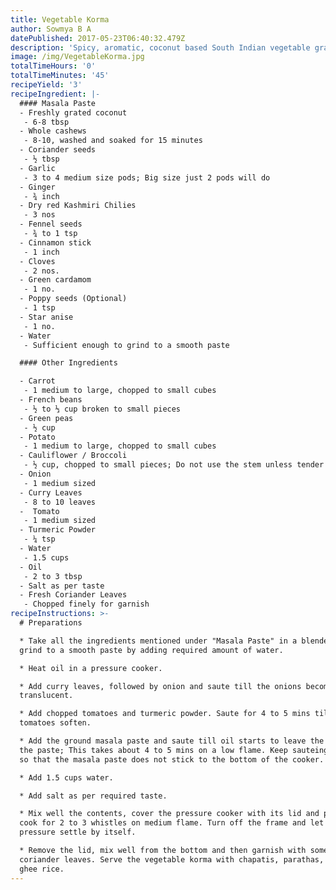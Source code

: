 ```yaml
---
title: Vegetable Korma
author: Sowmya B A
datePublished: 2017-05-23T06:40:32.479Z
description: 'Spicy, aromatic, coconut based South Indian vegetable gravy.'
image: /img/VegetableKorma.jpg
totalTimeHours: '0'
totalTimeMinutes: '45'
recipeYield: '3'
recipeIngredient: |-
  #### Masala Paste
  - Freshly grated coconut
   - 6-8 tbsp
  - Whole cashews
   - 8-10, washed and soaked for 15 minutes
  - Coriander seeds
   - ½ tbsp
  - Garlic
   - 3 to 4 medium size pods; Big size just 2 pods will do
  - Ginger
   - ¾ inch
  - Dry red Kashmiri Chilies
   - 3 nos
  - Fennel seeds
   - ¾ to 1 tsp
  - Cinnamon stick
   - 1 inch
  - Cloves
   - 2 nos.
  - Green cardamom
   - 1 no.
  - Poppy seeds (Optional)
   - 1 tsp
  - Star anise
   - 1 no.
  - Water
   - Sufficient enough to grind to a smooth paste

  #### Other Ingredients

  - Carrot
   - 1 medium to large, chopped to small cubes
  - French beans
   - ½ to ⅓ cup broken to small pieces
  - Green peas
   - ½ cup
  - Potato
   - 1 medium to large, chopped to small cubes
  - Cauliflower / Broccoli
   - ½ cup, chopped to small pieces; Do not use the stem unless tender
  - Onion
   - 1 medium sized
  - Curry Leaves
   - 8 to 10 leaves
  -  Tomato
   - 1 medium sized
  - Turmeric Powder
   - ¼ tsp
  - Water
   - 1.5 cups
  - Oil
   - 2 to 3 tbsp
  - Salt as per taste
  - Fresh Coriander Leaves
   - Chopped finely for garnish
recipeInstructions: >-
  # Preparations

  * Take all the ingredients mentioned under "Masala Paste" in a blender and
  grind to a smooth paste by adding required amount of water.

  * Heat oil in a pressure cooker.

  * Add curry leaves, followed by onion and saute till the onions become
  translucent.

  * Add chopped tomatoes and turmeric powder. Saute for 4 to 5 mins till the
  tomatoes soften.

  * Add the ground masala paste and saute till oil starts to leave the sides of
  the paste; This takes about 4 to 5 mins on a low flame. Keep sauteing often,
  so that the masala paste does not stick to the bottom of the cooker.

  * Add 1.5 cups water.

  * Add salt as per required taste.

  * Mix well the contents, cover the pressure cooker with its lid and pressure
  cook for 2 to 3 whistles on medium flame. Turn off the frame and let the
  pressure settle by itself.

  * Remove the lid, mix well from the bottom and then garnish with some
  coriander leaves. Serve the vegetable korma with chapatis, parathas, pooris or
  ghee rice.
---
```




